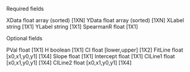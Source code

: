 Required fields

XData     float array (sorted) [1XN]
YData     float array (sorted) [1XN]
XLabel    string [1X1]
YLabel    string [1X1]
SpearmanR float  [1X1]

Optional fields

PVal    float    [1X1]
H       boolean  [1X1]
CI      float [lower,upper] [1X2]
FitLine float [x0,x1,y0,y1] [1X4]
Slope   float [1X1]
Intercept  float [1X1]
CILine1 float [x0,x1,y0,y1] [1X4]
CILine2 float [x0,x1,y0,y1] [1X4]
